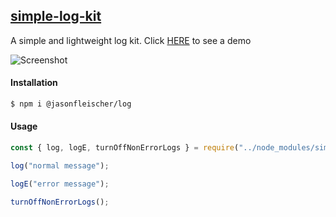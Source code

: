 ## [simple-log-kit](https://www.npmjs.com/package/simple-log-kit)

A simple and lightweight log kit. Click [HERE](https://jasonfleischer.github.io/simple-log-kit-demo/) to see a demo

![Screenshot](https://jasonfleischer.github.io/simple-log-kit-demo/screenshot/screen.png "Screenshot")

#### Installation
```bash
$ npm i @jasonfleischer/log
```

#### Usage
``` javascript
const { log, logE, turnOffNonErrorLogs } = require("../node_modules/simple-log-kit/index")

log("normal message");

logE("error message");

turnOffNonErrorLogs();
```

